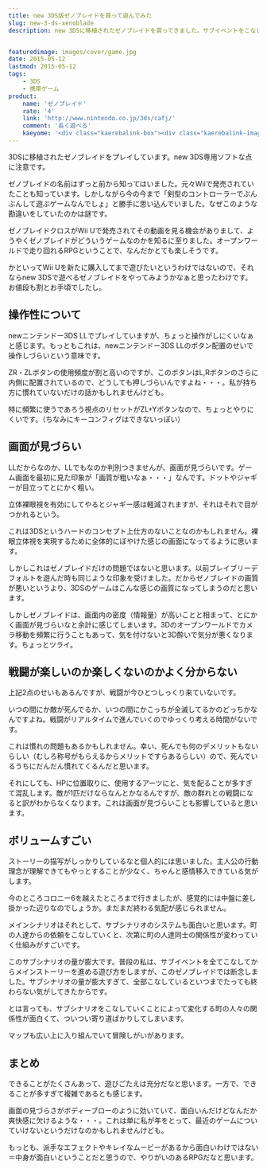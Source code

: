 ```yaml
---
title: new 3DS版ゼノブレイドを買って遊んでみた
slug: new-3-ds-xenoblade
description: new 3DSに移植されたゼノブレイドを買ってきました。サブイベントをこなしていくことで町の人々の関係性がどんどん変わっていくのが面白いです。画面が見にくいのが気になりますが、遊びごたえのあるRPGだと思います。


featuredimage: images/cover/game.jpg
date: 2015-05-12
lastmod: 2015-05-12
tags: 
    - 3DS
    - 携帯ゲーム
product:
    name: 'ゼノブレイド'
    rate: '4'
    link: 'http://www.nintendo.co.jp/3ds/cafj/'
    comment: '長く遊べる'
    kaeyome: '<div class="kaerebalink-box"><div class="kaerebalink-image"><a href="http://www.amazon.co.jp/exec/obidos/ASIN/B00SW8MT0G/illusionspace-22/ref=nosim/" rel="nofollow" target="_blank"><img src="https://ecx.images-amazon.com/images/I/61BfmMk0MDL._SL160_.jpg" style="border: none;" /></a></div><div class="kaerebalink-info"><div class="kaerebalink-name"><a href="http://www.amazon.co.jp/exec/obidos/ASIN/B00SW8MT0G/illusionspace-22/ref=nosim/" rel="nofollow" target="_blank">Newニンテンドー3DS専用 ゼノブレイド(特典無し)</a><div class="kaerebalink-powered-date">posted with <a href="http://kaereba.com" rel="nofollow" target="_blank">カエレバ</a></div></div><div class="kaerebalink-detail"> 任天堂 2015-04-02    </div><div class="kaerebalink-link1"><div class="shoplinkamazon"><a href="http://www.amazon.co.jp/gp/search?keywords=New%203DS%81%40%83%5B%83m%83u%83%8C%83C%83h&__mk_ja_JP=%83J%83%5E%83J%83i&tag=illusionspace-22" rel="nofollow" target="_blank">Amazon</a></div><div class="shoplinkrakuten"><a href="http://hb.afl.rakuten.co.jp/hgc/0e95387f.f2aef20d.0e953880.25e412bd/?pc=http%3A%2F%2Fsearch.rakuten.co.jp%2Fsearch%2Fmall%2FNew%25203DS%25E3%2580%2580%25E3%2582%25BC%25E3%2583%258E%25E3%2583%2596%25E3%2583%25AC%25E3%2582%25A4%25E3%2583%2589%2F-%2Ff.1-p.1-s.1-sf.0-st.A-v.2%3Fx%3D0%26scid%3Daf_ich_link_urltxt%26m%3Dhttp%3A%2F%2Fm.rakuten.co.jp%2F" rel="nofollow" target="_blank">楽天市場</a></div><div class="shoplinkyahoo"><a href="http://ck.jp.ap.valuecommerce.com/servlet/referral?sid=3085416&pid=882193779&vc_url=http%3A%2F%2Fsearch.shopping.yahoo.co.jp%2Fsearch%3Fp%3DNew%25203DS%25E3%2580%2580%25E3%2582%25BC%25E3%2583%258E%25E3%2583%2596%25E3%2583%25AC%25E3%2582%25A4%25E3%2583%2589" rel="nofollow"  target="_blank">Yahooショッピング<img src="https://ad.jp.ap.valuecommerce.com/servlet/gifbanner?sid=3085416&pid=882193779" height="1" width="1" border="0"></a></div></div></div><div class="booklink-footer" style="clear: left"></div></div>'
---
```


3DSに移植されたゼノブレイドをプレイしています。new 3DS専用ソフトな点に注意です。

ゼノブレイドの名前はずっと前から知ってはいました。元々Wiiで発売されていたことも知っています。しかしながら今の今まで「剣型のコントローラーでぶんぶんして遊ぶゲームなんでしょ」と勝手に思い込んでいました。なぜこのような勘違いをしていたのかは謎です。

ゼノブレイドクロスがWii Uで発売されてその動画を見る機会がありまして、ようやくゼノブレイドがどういうゲームなのかを知るに至りました。オープンワールドで走り回れるRPGということで、なんだかとても楽しそうです。

かといってWii Uを新たに購入してまで遊びたいというわけではないので、それならnew 3DSで遊べるゼノブレイドをやってみようかなぁと思ったわけです。お値段も割とお手頃でしたし。


## 操作性について


newニンテンドー3DS LLでプレイしていますが、ちょっと操作がしにくいなぁと感じます。もっともこれは、newニンテンドー3DS LLのボタン配置のせいで操作しづらいという意味です。

ZR・ZLボタンの使用頻度が割と高いのですが、このボタンはL,Rボタンのさらに内側に配置されているので、どうしても押しづらいんですよね・・・。私が持ち方に慣れていないだけの話かもしれませんけども。

特に頻繁に使うであろう視点のリセットがZL+Yボタンなので、ちょっとやりにくいです。（ちなみにキーコンフィグはできないっぽい）


## 画面が見づらい


LLだからなのか、LLでもなのか判別つきませんが、画面が見づらいです。ゲーム画面を最初に見た印象が「画質が粗いなぁ・・・」なんです。ドットやジャギーが目立ってとにかく粗い。

立体裸眼視を有効にしてやるとジャギー感は軽減されますが、それはそれで目がつかれるという。

これは3DSというハードのコンセプト上仕方のないことなのかもしれません。裸眼立体視を実現するために全体的にぼやけた感じの画面になってるように思います。

しかしこれはゼノブレイドだけの問題ではないと思います。以前ブレイブリーデフォルトを遊んだ時も同じような印象を受けました。だからゼノブレイドの画質が悪いというより、3DSのゲームはこんな感じの画質になってしまうのだと思います。

しかしゼノブレイドは、画面内の密度（情報量）が高いことと相まって、とにかく画面が見づらいなと余計に感じてしまいます。3Dのオープンワールドでカメラ移動を頻繁に行うこともあって、気を付けないと3D酔いで気分が悪くなります。ちょっとツライ。


## 戦闘が楽しいのか楽しくないのかよく分からない


上記2点のせいもあるんですが、戦闘が今ひとつしっくり来ていないです。

いつの間にか敵が死んでるか、いつの間にかこっちが全滅してるかのどっちかなんですよね。戦闘がリアルタイムで進んでいくのでゆっくり考える時間がないです。

これは慣れの問題もあるかもしれません。幸い、死んでも何のデメリットもないらしい（むしろ称号がもらえるからメリットですらあるらしい）ので、死んでいるうちにだんだん慣れてくるんだと思います。

それにしても、HPに位置取りに、使用するアーツにと、気を配ることが多すぎて混乱します。敵が1匹だけならなんとかなるんですが、敵の群れとの戦闘になると訳がわからなくなります。これは画面が見づらいことも影響していると思います。


## ボリュームすごい


ストーリーの描写がしっかりしているなと個人的には思いました。主人公の行動理念が理解できてもやっとすることが少なく、ちゃんと感情移入できている気がします。

今のところコロニー6を越えたところまで行きましたが、感覚的には中盤に差し掛かった辺りなのでしょうか。まだまだ終わる気配が感じられません。

メインシナリオはそれとして、サブシナリオのシステムも面白いと思います。町の人達からの依頼をこなしていくと、次第に町の人達同士の関係性が変わっていく仕組みがすごいです。

このサブシナリオの量が膨大です。普段の私は、サブイベントを全てこなしてからメインストーリーを進める遊び方をしますが、このゼノブレイドでは断念しました。サブシナリオの量が膨大すぎて、全部こなしているといつまでたっても終わらない気がしてきたからです。

とは言っても、サブシナリオをこなしていくことによって変化する町の人々の関係性が面白くて、ついつい寄り道ばかりしてしまいます。

マップも広い上に入り組んでいて冒険しがいがあります。


## まとめ


できることがたくさんあって、遊びごたえは充分だなと思います。一方で、できることが多すぎて複雑であるとも感じます。

画面の見づらさがボディーブローのように効いていて、面白いんだけどなんだか爽快感に欠けるような・・・。これは単に私が年をとって、最近のゲームについていけないというだけなのかもしれませんけども。

もっとも、派手なエフェクトやキレイなムービーがあるから面白いわけではない＝中身が面白いということだと思うので、やりがいのあるRPGだなと思います。


  